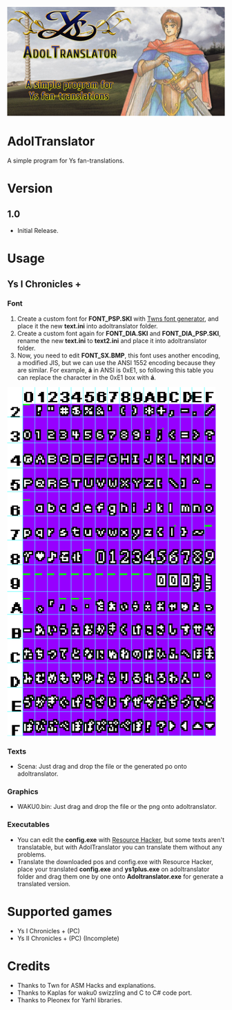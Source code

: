 ![AdolTranslator](https://github.com/Darkmet98/AdolTranslator/blob/main/Images/AdolBanner.jpg?raw=true)
# AdolTranslator
A simple program for Ys fan-translations.

# Version

## 1.0
* Initial Release.

# Usage

## Ys I Chronicles +

### Font
1. Create a custom font for **FONT_PSP.SKI** with [ Twns font generator](https://github.com/TwnKey/YsIFontConverter " Twn font generator"), and place it the new **text.ini** into adoltranslator folder.
2. Create a custom font again for **FONT_DIA.SKI** and **FONT_DIA_PSP.SKI**, rename the new **text.ini** to **text2.ini** and place it into adoltranslator folder.
3. Now,  you need to edit **FONT_SX.BMP**, this font uses another encoding, a modified JIS, but we can use the ANSI 1552 encoding because they are similar.
For example, **á** in ANSI is 0xE1, so following this table you can replace the character in the 0xE1 box with **á**.

![font_layout.jpg](https://github.com/Darkmet98/AdolTranslator/blob/main/Images/font_layout.png?raw=true)

### Texts
* Scena: Just drag and drop the file or the generated po onto adoltranslator.

### Graphics
* WAKU0.bin: Just drag and drop the file or the png onto adoltranslator.

### Executables
* You can edit the **config.exe** with [Resource Hacker](http://www.angusj.com/resourcehacker/ "Resource Hacker"), but some texts aren't translatable, but with AdolTranslator you can translate them without any problems.
* Translate the downloaded pos and config.exe with Resource Hacker, place your translated **config.exe** and **ys1plus.exe** on adoltranslator folder and drag them one by one onto **Adoltranslator.exe** for generate a translated version.


# Supported games
* Ys I Chronicles + (PC)
* Ys II Chronicles + (PC) (Incomplete)

# Credits
* Thanks to Twn for ASM Hacks and explanations.
* Thanks to Kaplas for waku0 swizzling and C to C# code port.
* Thanks to Pleonex for Yarhl libraries.
